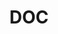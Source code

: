 ---
name: Ron Jarmin*
department: Department of Commerce
sub-department: Bureau of the Census^
title: DOC
---
